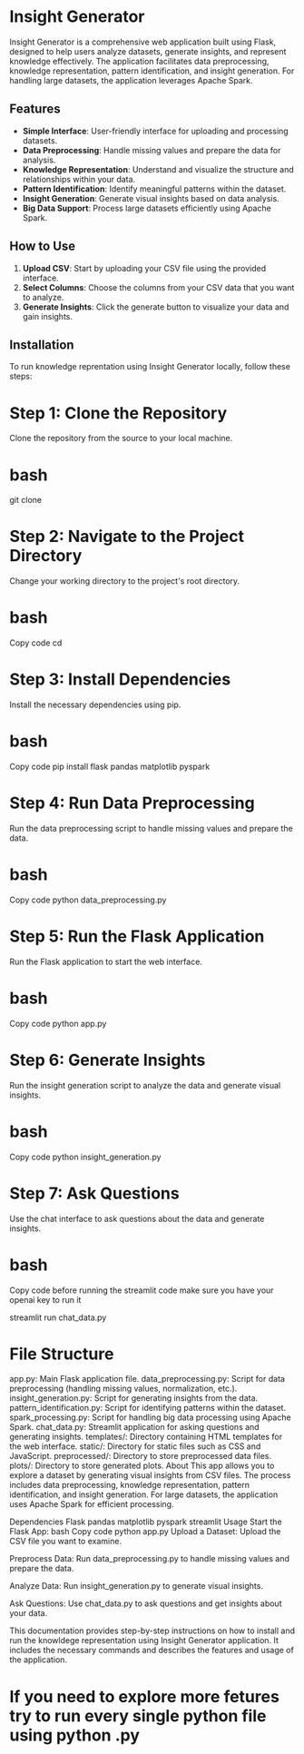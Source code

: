 # Insight Generator

Insight Generator is a comprehensive web application built using Flask, designed to help users analyze datasets, generate insights, and represent knowledge effectively. The application facilitates data preprocessing, knowledge representation, pattern identification, and insight generation. For handling large datasets, the application leverages Apache Spark.

## Features

- **Simple Interface**: User-friendly interface for uploading and processing datasets.
- **Data Preprocessing**: Handle missing values and prepare the data for analysis.
- **Knowledge Representation**: Understand and visualize the structure and relationships within your data.
- **Pattern Identification**: Identify meaningful patterns within the dataset.
- **Insight Generation**: Generate visual insights based on data analysis.
- **Big Data Support**: Process large datasets efficiently using Apache Spark.

## How to Use

1. **Upload CSV**: Start by uploading your CSV file using the provided interface.
2. **Select Columns**: Choose the columns from your CSV data that you want to analyze.
3. **Generate Insights**: Click the generate button to visualize your data and gain insights.

## Installation

To run knowledge reprentation using Insight Generator locally, follow these steps:

# Step 1: Clone the Repository

Clone the repository from the source to your local machine.

# bash
git clone <repository-url>
# Step 2: Navigate to the Project Directory
Change your working directory to the project's root directory.

# bash
Copy code
cd <project-directory>
# Step 3: Install Dependencies
Install the necessary dependencies using pip.

# bash
Copy code
pip install flask pandas matplotlib pyspark
# Step 4: Run Data Preprocessing
Run the data preprocessing script to handle missing values and prepare the data.

# bash
Copy code
python data_preprocessing.py
# Step 5: Run the Flask Application
Run the Flask application to start the web interface.


# bash
Copy code
python app.py
# Step 6: Generate Insights
Run the insight generation script to analyze the data and generate visual insights.

# bash
Copy code
python insight_generation.py


# Step 7: Ask Questions
Use the chat interface to ask questions about the data and generate insights.

# bash
Copy code
before running the streamlit code make sure you have your openai key to run it 

streamlit run chat_data.py
 # File Structure
app.py: Main Flask application file.
data_preprocessing.py: Script for data preprocessing (handling missing values, normalization, etc.).
insight_generation.py: Script for generating insights from the data.
pattern_identification.py: Script for identifying patterns within the dataset.
spark_processing.py: Script for handling big data processing using Apache Spark.
chat_data.py: Streamlit application for asking questions and generating insights.
templates/: Directory containing HTML templates for the web interface.
static/: Directory for static files such as CSS and JavaScript.
preprocessed/: Directory to store preprocessed data files.
plots/: Directory to store generated plots.
About
This app allows you to explore a dataset by generating visual insights from CSV files. The process includes data preprocessing, knowledge representation, pattern identification, and insight generation. For large datasets, the application uses Apache Spark for efficient processing.

Dependencies
Flask
pandas
matplotlib
pyspark
streamlit
Usage
Start the Flask App:
bash
Copy code
python app.py
Upload a Dataset: Upload the CSV file you want to examine.

Preprocess Data: Run data_preprocessing.py to handle missing values and prepare the data.

Analyze Data: Run insight_generation.py to generate visual insights.

Ask Questions: Use chat_data.py to ask questions and get insights about your data.

This documentation provides step-by-step instructions on how to install and run the knowldege representation using Insight Generator application. It includes the necessary commands and describes the features and usage of the application.

# If you need to explore more fetures try to run every single python file using python <filename >.py


#
